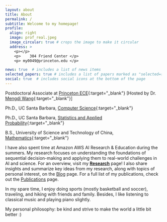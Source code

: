 ```yaml
---
layout: about
title: About
permalink: /
subtitle: Welcome to my homepage!
profile:
  align: right
  image: prof_real.jpeg
  image_circular: true # crops the image to make it circular
  address: >
    <p></p>
    <p>    304 Friend Center </p>
    <p> my0049@princeton.edu </p>

news: true  # includes a list of news items
selected_papers: true # includes a list of papers marked as "selected={true}"
social: true  # includes social icons at the bottom of the page
---
```


Postdoctoral Associate at [Princeton ECE](https://ece.princeton.edu){:target="\_blank"} [Hosted by Dr. [Mengdi Wang](https://mwang.princeton.edu){:target="\_blank"}]

Ph.D., UC Santa Barbara, [Computer Science](https://www.cs.ucsb.edu/){:target="\_blank"} 

Ph.D., UC Santa Barbara, [Statistics and Applied Probability](https://www.pstat.ucsb.edu/){:target="\_blank"}

B.S., University of Science and Technology of China, [Mathematics](http://math.ustc.edu.cn/ENGLISH/list.htm){:target="\_blank"}





<!-- Prior to my graduate study, I got my B.S. from [Applied Math at 
University of Science and Technology of China (USTC)](http://math.ustc.edu.cn/ENGLISH/list.htm){:target="\_blank"}. 

 -->
<!---
I am fond of the broad area of machine learning, e.g. reinforcement learning, large scale optimization and statistics. My current research primarily focuses on building statistical foundations for offline reinforcement learning. I enjoy understanding the theoretical ground of different algorithms that are of practical importance. Recently, I start to think about how to appropriately apply deep models to make RL practical. I am on the job market.



I am fond of the broad area of machine learning, e.g. reinforcement learning, large scale optimization and statistics. My current research primarily focuses on building statistical foundations for offline reinforcement learning. I enjoy understanding the theoretical ground of different algorithms that are of practical importance. Recently, I start to think about how to appropriately apply deep models to make RL practical. **I am on the academic job market 24-25**.


I also share my thoughts and summarize the ideas of my research and some topics I am interested in the `Blog` page. For the list of my papers, go to [Publications](/publications) page.
-->
I have also spent time at Amazon AWS AI Research & Education during the summers.
My research focuses on understanding the foundations of sequential decision-making and applying them to real-world challenges in AI and science. For an overview, visit my **[Research](/research)** page! I also share insights and summarize key ideas from my research, along with topics of personal interest, on the [Blog](/blog) page. For a full list of my publications, check out the [Publications](/publications) page. 

 
In my spare time, I enjoy doing sports (mostly basketball and soccer), traveling, and hiking with friends and family. Besides, I like listening to classical music and playing piano slightly. 

My personal philosophy: be kind and strive to make the world a little bit better :)






